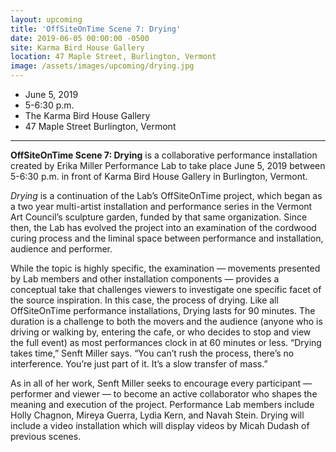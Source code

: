 ```yaml
---
layout: upcoming
title: 'OffSiteOnTime Scene 7: Drying'
date: 2019-06-05 00:00:00 -0500
site: Karma Bird House Gallery
location: 47 Maple Street, Burlington, Vermont
image: /assets/images/upcoming/drying.jpg
---
```


<ul>
    <li>June 5, 2019</li>
    <li>5-6:30 p.m.</li>
    <li>The Karma Bird House Gallery</li>
    <li>47 Maple Street Burlington, Vermont</li>
</ul>

<hr>

<p><b>OffSiteOnTime Scene 7: Drying</b> is a collaborative performance installation created by Erika
Miller Performance Lab to take place June 5, 2019 between 5-6:30 p.m. in front of Karma Bird
House Gallery in Burlington, Vermont.</p>

<p><i>Drying</i> is a continuation of the Lab’s OffSiteOnTime project, which began as a two year
multi-artist installation and performance series in the Vermont Art Council’s sculpture garden,
funded by that same organization. Since then, the Lab has evolved the project into an
examination of the cordwood curing process and the liminal space between performance and
installation, audience and performer.</p>

<p>While the topic is highly specific, the examination — movements presented by Lab members
and other installation components — provides a conceptual take that challenges viewers to
investigate one specific facet of the source inspiration. In this case, the process of drying.
Like all OffSiteOnTime performance installations, Drying lasts for 90 minutes. The duration is a
challenge to both the movers and the audience (anyone who is driving or walking by, entering
the cafe, or who decides to stop and view the full event) as most performances clock in at 60
minutes or less. “Drying takes time,” Senft Miller says. “You can’t rush the process, there’s no
interference. You’re just part of it. It’s a slow transfer of mass.”</p>

<p>As in all of her work, Senft Miller seeks to encourage every participant — performer and viewer
— to become an active collaborator who shapes the meaning and execution of the project.
Performance Lab members include Holly Chagnon, Mireya Guerra, Lydia Kern, and Navah
Stein. Drying will include a video installation which will display videos by Micah Dudash of
previous scenes.<p>
